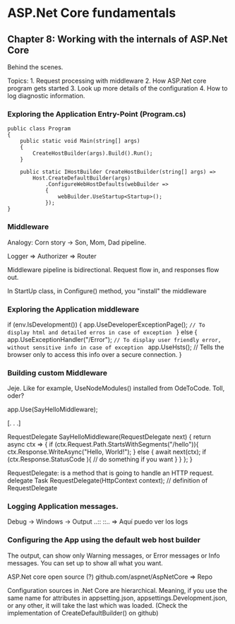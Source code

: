 # ASP.Net Core fundamentals

## Chapter 8: Working with the internals of ASP.Net Core

Behind the scenes.

Topics: 1. Request processing with middleware
        2. How ASP.Net core program gets started
        3. Look up more details of the configuration
        4. How to log diagnostic information.


### Exploring the Application Entry-Point  (Program.cs)


```
public class Program
{
    public static void Main(string[] args)
    {
        CreateHostBuilder(args).Build().Run();
    }

    public static IHostBuilder CreateHostBuilder(string[] args) =>
        Host.CreateDefaultBuilder(args)
            .ConfigureWebHostDefaults(webBuilder =>
            {
                webBuilder.UseStartup<Startup>();
            });
}
```

### Middleware
  Analogy:  Corn story -> Son, Mom, Dad pipeline.

  Logger => Authorizer => Router

  Middleware pipeline is bidirectional. Request flow in, and responses flow out.

  In StartUp class, in Configure() method, you "install" the middleware


### Exploring the Application middleware

if (env.IsDevelopment())
{
    app.UseDeveloperExceptionPage(); `// To display html and detailed erros in case of exception `
}
else
{
    app.UseExceptionHandler("/Error"); `// To display user friendly error, without sensitive info in case of exception `
    app.UseHsts(); // Tells the browser only to access this info over a secure connection.
}



### Building custom Middleware

Jeje.  Like for example, UseNodeModules() installed from OdeToCode. Toll, oder?

app.Use(SayHelloMiddleware);

[. . .]

RequestDelegate SayHelloMiddleware(RequestDelegate next) {
    return async ctx => {
      if (ctx.Request.Path.StartsWithSegments("/hello")){
        ctx.Response.WriteAsync("Hello, World!");
      }
      else {
        await next(ctx);
        if (ctx.Response.StatusCode ){
          // do  something if you want
        }
      }
    };
}

RequestDelegate:  is a method that is going to handle an HTTP request.
    delegate Task RequestDelegate(HttpContext context); // definition of RequestDelegate



### Logging Application messages.

Debug -> Windows -> Output ..:: ::.. => Aquí puedo ver los logs

### Configuring the App using the default web host builder

The output, can show only Warning messages, or Error messages or Info messages. You can set up to show all what you want.

ASP.Net core open source (?)
github.com/aspnet/AspNetCore => Repo

Configuration sources in .Net Core are hierarchical. Meaning, if you use the same name for attributes in appsetting.json, appsettings.Development.json, or any other, it will take the last which was loaded. (Check the implementation of CreateDefaultBuilder() on github)
